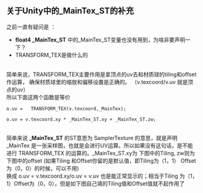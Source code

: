 ## 关于Unity中的_MainTex_ST的补充
之前一直有疑问是 ：
  * **float4 _MainTex_ST** 中的_MainTex_ST变量也没有用到，为啥非要声明一下？
  * TRANSFORM_TEX是做什么的

<br>简单来说，TRANSFORM_TEX主要作用是拿顶点的uv去和材质球的tiling和offset作运算， 确保材质球里的缩放和偏移设置是正确的。 （v.texcoord/v.uv 就是顶点的uv）
<br>所以下面这两个函数是等价
```HLSL
o.uv =   TRANSFORM_TEX(v.texcoord,_MainTex);

o.uv = v.texcoord.xy * _MainTex_ST.xy + _MainTex_ST.zw;
```


<br> 简单来说 **_MainTex_ST** 的ST意思为 SamplerTexture 的意思，就是声明 _MainTex 是一张采样图，也就是会进行UV运算。所以如果没有这句话，是不能进行 TRANSFORM_TEX 的运算的。_MainTex_ST.xy为 下图中的Tiling, zw则为下图中的offset (如果Tiling 和Offset你留的是默认值，即Tiling为（1，1） Offset为（0，0）的时候，可以不用)
<br>换成 o.uv = v.texcoord.xy/o.uv = v.uv 也是能正常显示的；相当于Tiling 为（1，1）Offset为（0，0），但是如下图自己填的Tiling值和Offset值就不起作用了








